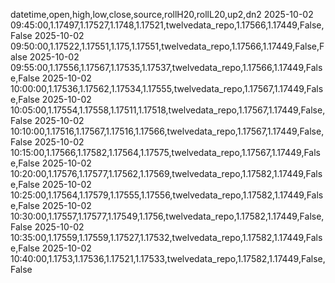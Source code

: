 datetime,open,high,low,close,source,rollH20,rollL20,up2,dn2
2025-10-02 09:45:00,1.17497,1.17527,1.1748,1.17521,twelvedata_repo,1.17566,1.17449,False,False
2025-10-02 09:50:00,1.17522,1.17551,1.175,1.17551,twelvedata_repo,1.17566,1.17449,False,False
2025-10-02 09:55:00,1.17556,1.17567,1.17535,1.17537,twelvedata_repo,1.17566,1.17449,False,False
2025-10-02 10:00:00,1.17536,1.17562,1.17534,1.17555,twelvedata_repo,1.17567,1.17449,False,False
2025-10-02 10:05:00,1.17554,1.17558,1.17511,1.17518,twelvedata_repo,1.17567,1.17449,False,False
2025-10-02 10:10:00,1.17516,1.17567,1.17516,1.17566,twelvedata_repo,1.17567,1.17449,False,False
2025-10-02 10:15:00,1.17566,1.17582,1.17564,1.17575,twelvedata_repo,1.17567,1.17449,False,False
2025-10-02 10:20:00,1.17576,1.17577,1.17562,1.17569,twelvedata_repo,1.17582,1.17449,False,False
2025-10-02 10:25:00,1.17564,1.17579,1.17555,1.17556,twelvedata_repo,1.17582,1.17449,False,False
2025-10-02 10:30:00,1.17557,1.17577,1.17549,1.1756,twelvedata_repo,1.17582,1.17449,False,False
2025-10-02 10:35:00,1.17559,1.17559,1.17527,1.17532,twelvedata_repo,1.17582,1.17449,False,False
2025-10-02 10:40:00,1.1753,1.17536,1.17521,1.17533,twelvedata_repo,1.17582,1.17449,False,False
